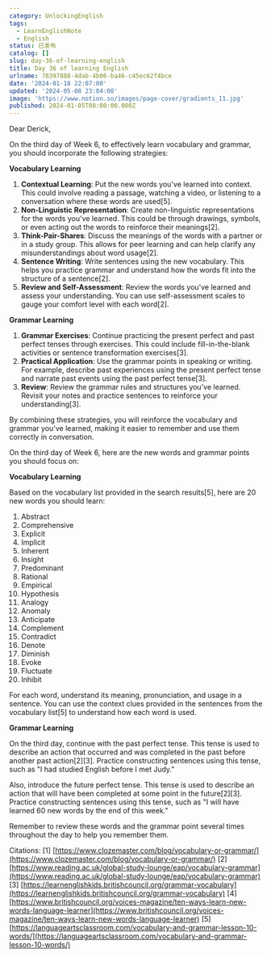 ```yaml
---
category: UnlockingEnglish
tags:
  - LearnEnglishNote
  - English
status: 已发布
catalog: []
slug: day-36-of-learning-english
title: Day 36 of learning English
urlname: 78397888-4dab-4b06-ba46-c45ec62f4bce
date: '2024-01-18 22:07:00'
updated: '2024-05-08 23:04:00'
image: 'https://www.notion.so/images/page-cover/gradients_11.jpg'
published: 2024-01-05T08:00:00.000Z
---
```


Dear Derick,


On the third day of Week 6, to effectively learn vocabulary and grammar, you should incorporate the following strategies:


**Vocabulary Learning**

1. **Contextual Learning**: Put the new words you've learned into context. This could involve reading a passage, watching a video, or listening to a conversation where these words are used[5].
2. **Non-Linguistic Representation**: Create non-linguistic representations for the words you've learned. This could be through drawings, symbols, or even acting out the words to reinforce their meanings[2].
3. **Think-Pair-Shares**: Discuss the meanings of the words with a partner or in a study group. This allows for peer learning and can help clarify any misunderstandings about word usage[2].
4. **Sentence Writing**: Write sentences using the new vocabulary. This helps you practice grammar and understand how the words fit into the structure of a sentence[2].
5. **Review and Self-Assessment**: Review the words you've learned and assess your understanding. You can use self-assessment scales to gauge your comfort level with each word[2].

**Grammar Learning**

1. **Grammar Exercises**: Continue practicing the present perfect and past perfect tenses through exercises. This could include fill-in-the-blank activities or sentence transformation exercises[3].
2. **Practical Application**: Use the grammar points in speaking or writing. For example, describe past experiences using the present perfect tense and narrate past events using the past perfect tense[3].
3. **Review**: Review the grammar rules and structures you've learned. Revisit your notes and practice sentences to reinforce your understanding[3].

By combining these strategies, you will reinforce the vocabulary and grammar you've learned, making it easier to remember and use them correctly in conversation.


On the third day of Week 6, here are the new words and grammar points you should focus on:


**Vocabulary Learning**


Based on the vocabulary list provided in the search results[5], here are 20 new words you should learn:

1. Abstract
2. Comprehensive
3. Explicit
4. Implicit
5. Inherent
6. Insight
7. Predominant
8. Rational
9. Empirical
10. Hypothesis
11. Analogy
12. Anomaly
13. Anticipate
14. Complement
15. Contradict
16. Denote
17. Diminish
18. Evoke
19. Fluctuate
20. Inhibit

For each word, understand its meaning, pronunciation, and usage in a sentence. You can use the context clues provided in the sentences from the vocabulary list[5] to understand how each word is used.


**Grammar Learning**


On the third day, continue with the past perfect tense. This tense is used to describe an action that occurred and was completed in the past before another past action[2][3]. Practice constructing sentences using this tense, such as "I had studied English before I met Judy."


Also, introduce the future perfect tense. This tense is used to describe an action that will have been completed at some point in the future[2][3]. Practice constructing sentences using this tense, such as "I will have learned 60 new words by the end of this week."


Remember to review these words and the grammar point several times throughout the day to help you remember them.


Citations:
[1] [https://www.clozemaster.com/blog/vocabulary-or-grammar/](https://www.clozemaster.com/blog/vocabulary-or-grammar/)
[2] [https://www.reading.ac.uk/global-study-lounge/eap/vocabulary-grammar](https://www.reading.ac.uk/global-study-lounge/eap/vocabulary-grammar)
[3] [https://learnenglishkids.britishcouncil.org/grammar-vocabulary](https://learnenglishkids.britishcouncil.org/grammar-vocabulary)
[4] [https://www.britishcouncil.org/voices-magazine/ten-ways-learn-new-words-language-learner](https://www.britishcouncil.org/voices-magazine/ten-ways-learn-new-words-language-learner)
[5] [https://languageartsclassroom.com/vocabulary-and-grammar-lesson-10-words/](https://languageartsclassroom.com/vocabulary-and-grammar-lesson-10-words/)

